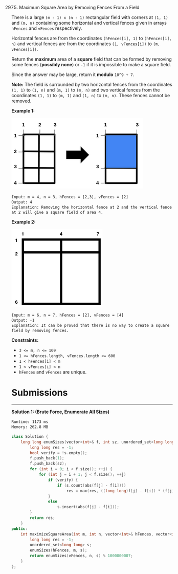 2975. Maximum Square Area by Removing Fences From a Field

There is a large `(m - 1) x (n - 1)` rectangular field with corners at `(1, 1)` and `(m, n)` containing some horizontal and vertical fences given in arrays `hFences` and `vFences` respectively.

Horizontal fences are from the coordinates `(hFences[i], 1)` to `(hFences[i], n)` and vertical fences are from the coordinates `(1, vFences[i])` to `(m, vFences[i])`.

Return the **maximum** area of a **square** field that can be formed by removing some fences (**possibly none**) or `-1` if it is impossible to make a square field.

Since the answer may be large, return it **modulo** `10^9 + 7`.

**Note:** The field is surrounded by two horizontal fences from the coordinates `(1, 1)` to `(1, n)` and `(m, 1)` to `(m, n)` and two vertical fences from the coordinates `(1, 1)` to `(m, 1)` and `(1, n)` to `(m, n)`. These fences cannot be removed.

 

**Example 1:**

![2975_screenshot-from-2023-11-05-22-40-25.png](img/2975_screenshot-from-2023-11-05-22-40-25.png)
```
Input: m = 4, n = 3, hFences = [2,3], vFences = [2]
Output: 4
Explanation: Removing the horizontal fence at 2 and the vertical fence at 2 will give a square field of area 4.
```

**Example 2:**

![2975_maxsquareareaexample1.png](img/2975_maxsquareareaexample1.png)
```
Input: m = 6, n = 7, hFences = [2], vFences = [4]
Output: -1
Explanation: It can be proved that there is no way to create a square field by removing fences.
```

**Constraints:**

* `3 <= m, n <= 109`
* `1 <= hFences.length, vFences.length <= 600`
* `1 < hFences[i] < m`
* `1 < vFences[i] < n`
* `hFences` and `vFences` are unique.

# Submissions
---
**Solution 1: (Brute Force, Enumerate All Sizes)**
```
Runtime: 1173 ms
Memory: 262.8 MB
```
```c++
class Solution {
    long long enumSizes(vector<int>& f, int sz, unordered_set<long long> &s) {
        long long res = -1;
        bool verify = !s.empty();
        f.push_back(1);
        f.push_back(sz);
        for (int i = 0; i < f.size(); ++i) {
            for (int j = i + 1; j < f.size(); ++j)
                if (verify) {
                    if (s.count(abs(f[j] - f[i])))
                        res = max(res, ((long long)f[j] - f[i]) * (f[j] - f[i]));
                }
                else
                    s.insert(abs(f[j] - f[i]));
        }
        return res;
    }
public:
    int maximizeSquareArea(int m, int n, vector<int>& hFences, vector<int>& vFences) {
        long long res = -1;
        unordered_set<long long> s;
        enumSizes(hFences, m, s);
        return enumSizes(vFences, n, s) % 1000000007;
    }
};
```
